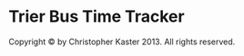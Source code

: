 Trier Bus Time Tracker
=======================

Copyright © by Christopher Kaster 2013. All rights reserved.